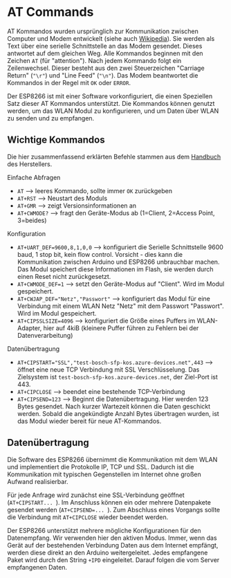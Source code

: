 # AT Commands

AT Kommandos wurden ursprünglich zur Kommunikation zwischen Computer und Modem entwickelt (siehe auch [Wikipedia](https://de.wikipedia.org/wiki/AT-Befehlssatz)). Sie werden als Text über eine serielle Schnittstelle an das Modem gesendet. Dieses antwortet auf dem gleichen Weg. Alle Kommandos beginnen mit den Zeichen `AT` (für "attention"). Nach jedem Kommando folgt ein Zeilenwechsel. Dieser besteht aus den zwei Steuerzeichen "Carriage Return" (`"\r"`) und "Line Feed" (`"\n"`). Das Modem beantwortet die Kommandos in der Regel mit `OK` oder `ERROR`.

Der ESP8266 ist mit einer Software vorkonfiguriert, die einen Speziellen Satz dieser AT Kommandos unterstützt. Die Kommandos können genutzt werden, um das WLAN Modul zu konfigurieren, und um Daten über WLAN zu senden und zu empfangen.

## Wichtige Kommandos

Die hier zusammenfassend erklärten Befehle stammen aus dem [Handbuch](https://www.espressif.com/sites/default/files/documentation/4a-esp8266_at_instruction_set_en.pdf) des Herstellers.


Einfache Abfragen
* `AT` --> leeres Kommando, sollte immer `OK` zurückgeben
* `AT+RST` --> Neustart des Moduls
* `AT+GMR` --> zeigt Versionsinformationen an
* `AT+CWMODE?` --> fragt den Geräte-Modus ab (1=Client, 2=Access Point, 3=beides)

Konfiguration
* `AT+UART_DEF=9600,8,1,0,0` --> konfiguriert die Serielle Schnittstelle 9600 baud, 1 stop bit, kein flow control. Vorsicht - dies kann die Kommunikation zwischen Arduino und ESP8266 unbrauchbar machen. Das Modul speichert diese Informationen im Flash, sie werden durch einen Reset nicht zurückgesetzt.
* `AT+CWMODE_DEF=1` --> setzt den Geräte-Modus auf "Client". Wird im Modul gespeichert.
* `AT+CWJAP_DEF="Netz","Passwort"` --> konfiguriert das Modul für eine Verbindung mit einem WLAN Netz "Netz" mit dem Passwort "Passwort". Wird im Modul gespeichert.
* `AT+CIPSSLSIZE=4096` --> konfiguriert die Größe eines Puffers im WLAN-Adapter, hier auf 4kiB (kleinere Puffer führen zu Fehlern bei der Datenverarbeitung)

Datenübertragung
* `AT+CIPSTART="SSL","test-bosch-sfp-kos.azure-devices.net",443` --> öffnet eine neue TCP Verbindung mit SSL Verschlüsselung. Das Zielsystem ist `test-bosch-sfp-kos.azure-devices.net`, der Ziel-Port ist 443.
* `AT+CIPCLOSE` --> beendet eine bestehende TCP-Verbindung
* `AT+CIPSEND=123` --> Beginnt die Datenübertragung. Hier werden 123 Bytes gesendet. Nach kurzer Wartezeit können die Daten geschickt werden. Sobald die angekündigte Anzahl Bytes übertragen wurden, ist das Modul wieder bereit für neue AT-Kommandos.


## Datenübertragung

Die Software des ESP8266 übernimmt die Kommunikation mit dem WLAN und implementiert die Protokolle IP, TCP und SSL. Dadurch ist die Kommunikation mit typischen Gegenstellen im Internet ohne großen Aufwand realisierbar.

Für jede Anfrage wird zunächst eine SSL-Verbindung geöffnet (`AT+CIPSTART... `). Im Anschluss können ein oder mehrere Datenpakete gesendet werden (`AT+CIPSEND=... `). Zum Abschluss eines Vorgangs sollte die Verbindung  mit `AT+CIPCLOSE` wieder beendet werden.

Der ESP8266 unterstützt mehrere mögliche Konfigurationen für den Datenempfang. Wir verwenden hier den aktiven Modus. Immer, wenn das Gerät auf der bestehenden Verbindung Daten aus dem Internet empfängt, werden diese direkt an den Arduino weitergeleitet. Jedes empfangene Paket wird durch den String `+IPD` eingeleitet. Darauf folgen die vom Server empfangenen Daten.
